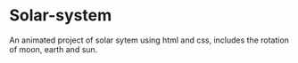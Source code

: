 # Solar-system
An animated project of solar sytem using html and css, includes the rotation of moon, earth and sun.
